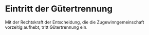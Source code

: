 # Eintritt der Gütertrennung

Mit der Rechtskraft der Entscheidung, die die Zugewinngemeinschaft vorzeitig aufhebt, tritt Gütertrennung ein.